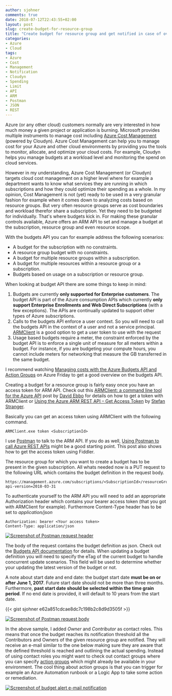 ```yaml
---
author: sjohner
comments: true
date: 2018-07-12T22:43:55+02:00
layout: post
slug: create-budget-for-resource-group
title: "Create budget for resource group and get notified in case of overspending"
categories:
- Azure
- Cloud
tags:
- Azure
- Cost
- Management
- Notification
- Cloudyn
- Spending
- Limit
- API
- ARM
- Postman
- JSON
- REST
---
```


Azure (or any other cloud) customers normally are very interested in how much money a given project or application is burning. Microsoft provides multiple instruments to manage cost including [Azure Cost Management](https://azure.microsoft.com/en-us/services/cost-management/) (powered by Cloudyn). Azure Cost Management can help you to manage cost for your Azure and other cloud environments by providing you the tools to monitor, allocate, and optimize your cloud costs. For example, Cloudyn helps you manage budgets at a workload level and monitoring the spend on cloud services.

However in my understanding, Azure Cost Management (or Cloudyn) targets cloud cost management on a higher level where for example a department wants to know what services they are running in which subscriptions and how they could optimize their spending as a whole. In my opinion, Cost Management is not (yet) ready to be used in a very granular fashion for example when it comes down to analyzing costs based on resource groups. But very often resource groups serve as cost boundaries and workload therefor share a subscription. Yet they need to be budgeted for individually. That's where budgets kick in. For making these granular controls available, Azure offers an ARM API to set and manage a budget at the subscription, resource group and even resource scope. 

With the budgets API you can for example address the following scenarios:

* A budget for the subscription with no constraints.
* A resource group budget with no constraints.
* A budget for multiple resource groups within a subscription.
* A budget for multiple resources within a resource group or a subscription.
* Budgets based on usage on a subscription or resource group.

When looking at budget API there are some things to keep in mind:

1. Budgets are currently __only supported for Enterprise customers__. The budget API is part of the Azure consumption APIs which currently __only support Enterprise Enrollments and Web Direct Subscriptions__ (with a few exceptions). The APIs are continually updated to support other types of Azure subscriptions.
2. Calls to the budgets API enforce a user context. So you will need to call the budgets API in the context of a user and not a service principal. [ARMClient](http://blog.davidebbo.com/2015/01/azure-resource-manager-client.html) is a good option to get a user token to use with the request
3. Usage based budgets require a meter, the constraint enforced by the budget API is to enforce a single unit of measure for all meters within a budget. For instance, if you are budgeting your compute hours, you cannot include meters for networking that measure the GB transferred in the same budget.

I recommend watching [Managing costs with the Azure Budgets API and Action Groups](https://channel9.msdn.com/Shows/Azure-Friday/Managing-costs-with-the-Azure-Budgets-API-and-Action-Groups) on Azure Friday to get a good overview on the budgets API.

Creating a budget for a resource group is fairly easy once you have an access token for ARM API. Check out this [ARMClient: a command line tool for the Azure API](http://blog.davidebbo.com/2015/01/azure-resource-manager-client.html) post by [David Ebbo](https://twitter.com/davidebbo) for details on how to get a token with ARMClient or [Using the Azure ARM REST API – Get Access Token](https://blogs.technet.microsoft.com/stefan_stranger/2016/10/21/using-the-azure-arm-rest-apin-get-access-token/) by [Stefan Stranger](https://twitter.com/sstranger).

Basically you can get an access token using ARMClient with the following command.

```
ARMClient.exe token <SubscriptionId>
```

I use [Postman](https://www.getpostman.com/) to talk to the ARM API. If you do as well, [Using Postman to call Azure REST APIs](https://blogs.msdn.microsoft.com/benjaminperkins/2017/01/03/using-postman-to-call-azure-rest-apis/) might be a good starting point. This post also shows how to get the access token using Fiddler.

The resource group for which you want to create a budget has to be present in the given subscription. All whats needed now is a PUT request to the following URL which contains the budget definition in the request body.

```
https://management.azure.com/subscriptions/<SubscriptionId>/resourceGroups/<RGname>/providers/Microsoft.Consumption/budgets/mybudget?api-version=2018-03-31
```

To authenticate yourself to the ARM API you will need to add an appropriate Authorization header which contains your bearer access token (that you got with ARMClient for example). Furthermore Content-Type header has to be set to _application/json_

```
Authorization: bearer <Your access token>
Content-Type: application/json
```

[![Screenshot of Postman request header](/images/budget-postman-header.png)](/images/budget-postman-header.png)

The body of the request contains the budget definition as json. Check out the [Budgets API documentation](https://docs.microsoft.com/en-us/rest/api/consumption/budgets) for details. When updating a budget definition you will need to specify the eTag of the current budget to handle concurrent update scenarios. This field will be used to determine whether your updating the latest version of the budget or not.

A note about start date and end date: the budget start date __must be on or after June 1, 2017__. Future start date should not be more than three months. Furthermore, __past start date should be selected within the time grain period__. If no end date is provided, it will default to 10 years from the start date.

{{< gist sjohner e62a851cdcae8dc7c198b2c8d9d3505f >}}

[![Screenshot of Postman request body](/images/budget-postman-body.png)](/images/budget-postman-body.png)

In the above sample, I added _Owner_ and _Contributor_ as contact roles. This means that once the budget reaches its notification threshold all the Contributors and Owners of the given resource group are notified. They will receive an e-mail similar to the one below making sure they are aware that the defined threshold is reached and outlining the actual spending. Instead of using contact roles you might want to check out contact groups where you can specify [action groups](https://docs.microsoft.com/en-us/azure/monitoring-and-diagnostics/monitoring-action-groups) which might already be available in your environment. The cool thing about action groups is that you can trigger for example an Azure Automation runbook or a Logic App to take some action or remediation.

[![Screenshot of budget alert e-mail notification](/images/budget-alert-notification.png)](/images/budget-alert-notification.png)